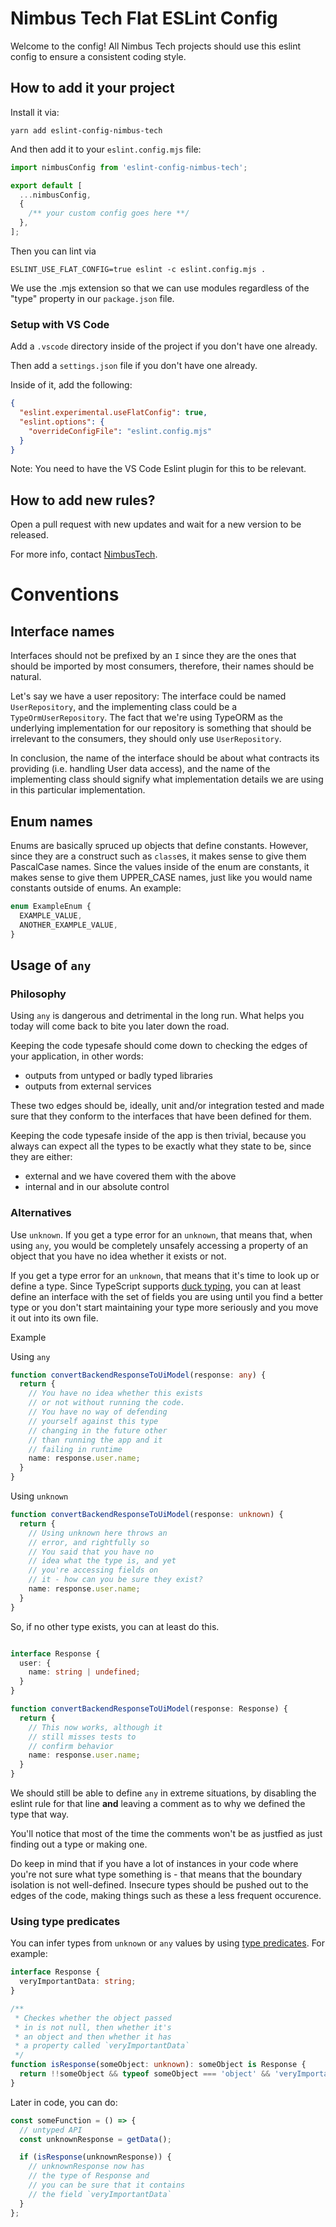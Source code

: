 # Nimbus Tech Flat ESLint Config

Welcome to the config! All Nimbus Tech projects should use this eslint config to ensure a consistent coding style.

## How to add it your project

Install it via:

`yarn add eslint-config-nimbus-tech`

And then add it to your `eslint.config.mjs` file:

```js
import nimbusConfig from 'eslint-config-nimbus-tech';

export default [
  ...nimbusConfig,
  {
    /** your custom config goes here **/
  },
];
```

Then you can lint via

```
ESLINT_USE_FLAT_CONFIG=true eslint -c eslint.config.mjs .
```

We use the .mjs extension so that we can use modules regardless of the "type" property in our `package.json` file.

### Setup with VS Code

Add a `.vscode` directory inside of the project if you don't have one already.

Then add a `settings.json` file if you don't have one already.

Inside of it, add the following:

```json
{
  "eslint.experimental.useFlatConfig": true,
  "eslint.options": {
    "overrideConfigFile": "eslint.config.mjs"
  }
}
```

Note: You need to have the VS Code Eslint plugin for this to be relevant.

## How to add new rules?

Open a pull request with new updates and wait for a new version to be released.

For more info, contact [NimbusTech](https://nimbus-tech.io/).

# Conventions

## Interface names

Interfaces should not be prefixed by an `I` since they are the ones that should be imported by most consumers, therefore, their names should be natural.

Let's say we have a user repository: The interface could be named `UserRepository`, and the implementing class could be a `TypeOrmUserRepository`. The fact that we're using TypeORM as the underlying implementation for our repository is something that should be irrelevant to the consumers, they should only use `UserRepository`.

In conclusion, the name of the interface should be about what contracts its providing (i.e. handling User data access), and the name of the implementing class should signify what implementation details we are using in this particular implementation.

## Enum names

Enums are basically spruced up objects that define constants. However, since they are a construct such as `class`es, it makes sense to give them PascalCase names. Since the values inside of the enum are constants, it makes sense to give them UPPER_CASE names, just like you would name constants outside of enums. An example:

```ts
enum ExampleEnum {
  EXAMPLE_VALUE,
  ANOTHER_EXAMPLE_VALUE,
}
```

## Usage of `any`

### Philosophy

Using `any` is dangerous and detrimental in the long run. What helps you today will come back to bite you later down the road.

Keeping the code typesafe should come down to checking the edges of your application, in other words:

- outputs from untyped or badly typed libraries
- outputs from external services

These two edges should be, ideally, unit and/or integration tested and made sure that they conform to the interfaces that have been defined for them.

Keeping the code typesafe inside of the app is then trivial, because you always can expect all the types to be exactly what they state to be, since they are either:

- external and we have covered them with the above
- internal and in our absolute control

### Alternatives

Use `unknown`. If you get a type error for an `unknown`, that means that, when using `any`, you would be completely unsafely accessing a property of an object that you have no idea whether it exists or not.

If you get a type error for an `unknown`, that means that it's time to look up or define a type. Since TypeScript supports [duck typing](https://www.typescriptlang.org/docs/handbook/interfaces.html), you can at least define an interface with the set of fields you are using until you find a better type or you don't start maintaining your type more seriously and you move it out into its own file.

Example

Using `any`

```ts
function convertBackendResponseToUiModel(response: any) {
  return {
    // You have no idea whether this exists
    // or not without running the code.
    // You have no way of defending
    // yourself against this type
    // changing in the future other
    // than running the app and it
    // failing in runtime
    name: response.user.name;
  }
}
```

Using `unknown`

```ts
function convertBackendResponseToUiModel(response: unknown) {
  return {
    // Using unknown here throws an
    // error, and rightfully so
    // You said that you have no
    // idea what the type is, and yet
    // you're accessing fields on
    // it - how can you be sure they exist?
    name: response.user.name;
  }
}
```

So, if no other type exists, you can at least do this.

```ts

interface Response {
  user: {
    name: string | undefined;
  }
}

function convertBackendResponseToUiModel(response: Response) {
  return {
    // This now works, although it
    // still misses tests to
    // confirm behavior
    name: response.user.name;
  }
}
```

We should still be able to define `any` in extreme situations, by disabling the eslint rule for that line **and** leaving a comment as to why we defined the type that way.

You'll notice that most of the time the comments won't be as justfied as just finding out a type or making one.

Do keep in mind that if you have a lot of instances in your code where you're not sure what type something is - that means that the boundary isolation is not well-defined. Insecure types should be pushed out to the edges of the code, making things such as these a less frequent occurence.

### Using type predicates

You can infer types from `unknown` or `any` values by using [type predicates](https://www.typescriptlang.org/docs/handbook/2/narrowing.html#using-type-predicates). For example:

```ts
interface Response {
  veryImportantData: string;
}

/**
 * Checkes whether the object passed
 * in is not null, then whether it's
 * an object and then whether it has
 * a property called `veryImportantData`
 */
function isResponse(someObject: unknown): someObject is Response {
  return !!someObject && typeof someObject === 'object' && 'veryImportantData' in someObject;
}
```

Later in code, you can do:

```ts
const someFunction = () => {
  // untyped API
  const unknownResponse = getData();

  if (isResponse(unknownResponse)) {
    // unknownResponse now has
    // the type of Response and
    // you can be sure that it contains
    // the field `veryImportantData`
  }
};
```
